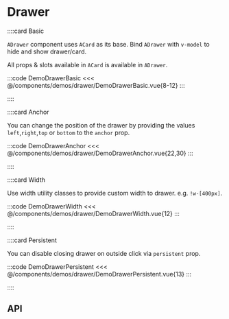 <script lang="ts" setup>
import api from '@virgo-ui/vue/component-meta/ADrawer.json';
</script>

# Drawer

<!-- 👉 Basic -->
::::card Basic

`ADrawer` component uses `ACard` as its base. Bind `ADrawer` with `v-model` to hide and show drawer/card.

All props & slots available in `ACard` is available in `ADrawer`.

:::code DemoDrawerBasic
<<< @/components/demos/drawer/DemoDrawerBasic.vue{8-12}
:::

::::

<!-- 👉 Anchor -->
::::card Anchor

You can change the position of the drawer by providing the values `left`,`right`,`top` or `bottom` to the `anchor` prop.

:::code DemoDrawerAnchor
<<< @/components/demos/drawer/DemoDrawerAnchor.vue{22,30}
:::

::::

<!-- 👉 Width -->
::::card Width

Use width utility classes to provide custom width to drawer. e.g. `!w-[400px]`.

:::code DemoDrawerWidth
<<< @/components/demos/drawer/DemoDrawerWidth.vue{12}
:::

::::

<!-- 👉 Persistent -->
::::card Persistent

You can disable closing drawer on outside click via `persistent` prop.

:::code DemoDrawerPersistent
<<< @/components/demos/drawer/DemoDrawerPersistent.vue{13}
:::

::::

<!-- 👉 API -->
## API

<Api title="Drawer" :api="api"></Api>
